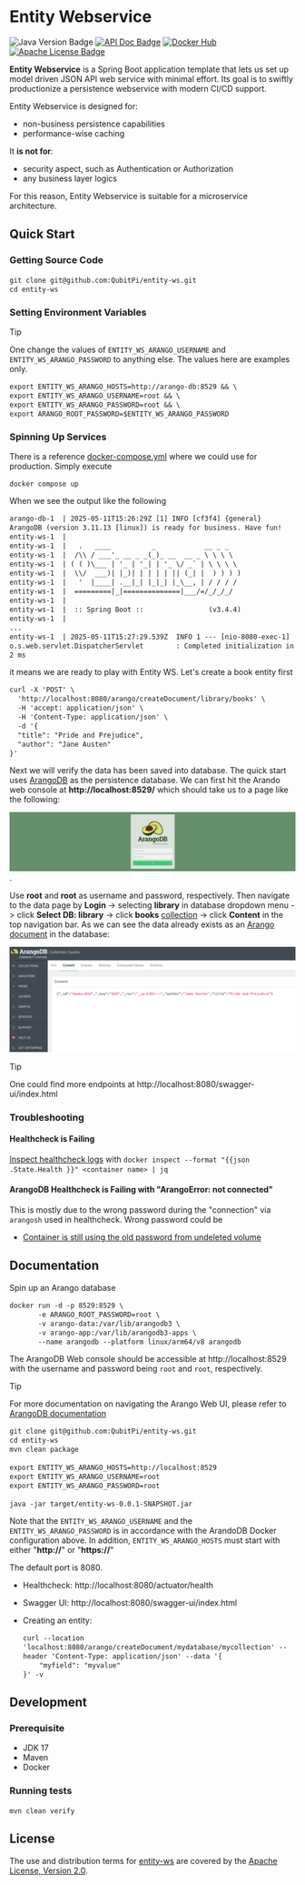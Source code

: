 Entity Webservice
=================

![Java Version Badge][Java Version Badge]
[![API Doc Badge]][API Doc URL]
[![Docker Hub][Docker Pulls Badge]][Docker Hub URL]
[![Apache License Badge]][Apache License, Version 2.0]

__Entity Webservice__ is a Spring Boot application template that lets us set up model driven JSON API web service with
minimal effort. Its goal is to swiftly productionize a persistence webservice with modern CI/CD support.

Entity Webservice is designed for:

- non-business persistence capabilities
- performance-wise caching

It __is not for__:

- security aspect, such as Authentication or Authorization
- any business layer logics

For this reason, Entity Webservice is suitable for a microservice architecture.

Quick Start
-----------

### Getting Source Code

```console
git clone git@github.com:QubitPi/entity-ws.git
cd entity-ws
```

### Setting Environment Variables

> [!TIP]
>
> One change the values of `ENTITY_WS_ARANGO_USERNAME` and `ENTITY_WS_ARANGO_PASSWORD` to anything else. The values here
> are examples only.

```console
export ENTITY_WS_ARANGO_HOSTS=http://arango-db:8529 && \
export ENTITY_WS_ARANGO_USERNAME=root && \
export ENTITY_WS_ARANGO_PASSWORD=root && \
export ARANGO_ROOT_PASSWORD=$ENTITY_WS_ARANGO_PASSWORD
```

### Spinning Up Services

There is a reference [docker-compose.yml](./docker-compose.yml) where we could use for production. Simply execute

```console
docker compose up
```

When we see the output like the following

```text
arango-db-1  | 2025-05-11T15:26:29Z [1] INFO [cf3f4] {general} ArangoDB (version 3.11.13 [linux]) is ready for business. Have fun!
entity-ws-1  |
entity-ws-1  |   .   ____          _            __ _ _
entity-ws-1  |  /\\ / ___'_ __ _ _(_)_ __  __ _ \ \ \ \
entity-ws-1  | ( ( )\___ | '_ | '_| | '_ \/ _` | \ \ \ \
entity-ws-1  |  \\/  ___)| |_)| | | | | || (_| |  ) ) ) )
entity-ws-1  |   '  |____| .__|_| |_|_| |_\__, | / / / /
entity-ws-1  |  =========|_|==============|___/=/_/_/_/
entity-ws-1  |
entity-ws-1  |  :: Spring Boot ::                (v3.4.4)
entity-ws-1  |
...
entity-ws-1  | 2025-05-11T15:27:29.539Z  INFO 1 --- [nio-8080-exec-1] o.s.web.servlet.DispatcherServlet        : Completed initialization in 2 ms
```

it means we are ready to play with Entity WS. Let's create a book entity first

```console
curl -X 'POST' \
  'http://localhost:8080/arango/createDocument/library/books' \
  -H 'accept: application/json' \
  -H 'Content-Type: application/json' \
  -d '{
  "title": "Pride and Prejudice",
  "author": "Jane Austen"
}'
```

Next we will verify the data has been saved into database. The quick start uses [ArangoDB](https://arango.qubitpi.org/)
as the persistence database. We can first hit the Arando web console at __http://localhost:8529/__ which should take us to a
page like the following:

![ArangoDB web console login](./docs/arango-login.png "Error loading docs/arango-login.png").

Use __root__ and __root__ as username and password, respectively. Then navigate to the data page by __Login__ ->
selecting __library__ in database dropdown menu -> click __Select DB: library__ -> click __books__
[collection](https://arango.qubitpi.org/stable/concepts/data-structure/collections/) -> click __Content__ in the top
navigation bar. As we can see the data already exists as an
[Arango document](https://arango.qubitpi.org/stable/concepts/data-structure/documents/) in the database:

![Example Data in ArangoDB](./docs/example-data.png "Error loading docs/example-data.png")

> [!TIP]
>
> One could find more endpoints at http://localhost:8080/swagger-ui/index.html

### Troubleshooting

#### Healthcheck is Failing

[Inspect healthcheck logs](https://stackoverflow.com/a/42738182) with
`docker inspect --format "{{json .State.Health }}" <container name> | jq`

#### ArangoDB Healthcheck is Failing with "ArangoError: not connected"

This is mostly due to the wrong password during the "connection" via `arangosh` used in healthcheck. Wrong password
could be

- [Container is still using the old password from undeleted volume](https://github.com/arangodb/arangodb/issues/2712#issuecomment-314949756)

Documentation
-------------

Spin up an Arango database

```console
docker run -d -p 8529:8529 \
       -e ARANGO_ROOT_PASSWORD=root \
       -v arango-data:/var/lib/arangodb3 \
       -v arango-app:/var/lib/arangodb3-apps \
       --name arangodb --platform linux/arm64/v8 arangodb
```

The ArangoDB Web console should be accessible at http://localhost:8529 with the username and password being `root` and
`root`, respectively.

> [!TIP]
>
> For more documentation on navigating the Arango Web UI, please refer to
> [ArangoDB documentation](https://arango.qubitpi.org/stable/components/web-interface/)

```console
git clone git@github.com:QubitPi/entity-ws.git
cd entity-ws
mvn clean package

export ENTITY_WS_ARANGO_HOSTS=http://localhost:8529
export ENTITY_WS_ARANGO_USERNAME=root
export ENTITY_WS_ARANGO_PASSWORD=root

java -jar target/entity-ws-0.0.1-SNAPSHOT.jar
```

Note that the `ENTITY_WS_ARANGO_USERNAME` and the `ENTITY_WS_ARANGO_PASSWORD` is in accordance with the ArandoDB Docker
configuration above. In addition, `ENTITY_WS_ARANGO_HOSTS` must start with either "__http://__" or "__https://__"

The default port is 8080.

- Healthcheck: http://localhost:8080/actuator/health
- Swagger UI: http://localhost:8080/swagger-ui/index.html
- Creating an entity:

  ```console
  curl --location 'localhost:8080/arango/createDocument/mydatabase/mycollection' --header 'Content-Type: application/json' --data '{
      "myfield": "myvalue"
  }' -v
  ```

Development
-----------

### Prerequisite

- JDK 17
- Maven
- Docker

### Running tests

```console
mvn clean verify
```

License
-------

The use and distribution terms for [entity-ws]() are covered by the [Apache License, Version 2.0].

[Apache License Badge]: https://img.shields.io/badge/Apache%202.0-F25910.svg?style=for-the-badge&logo=Apache&logoColor=white
[Apache License, Version 2.0]: https://www.apache.org/licenses/LICENSE-2.0
[API Doc Badge]: https://img.shields.io/badge/Open%20API-Swagger-85EA2D.svg?style=for-the-badge&logo=openapiinitiative&logoColor=white&labelColor=6BA539
[API Doc URL]: https://springdoc.org/

[Docker Pulls Badge]: https://img.shields.io/docker/pulls/jack20191124/entity-ws?style=for-the-badge&logo=docker&color=2596EC
[Docker Hub URL]: https://hub.docker.com/r/jack20191124/entity-ws

[Java Version Badge]: https://img.shields.io/badge/Java-17-brightgreen?style=for-the-badge&logo=OpenJDK&logoColor=white
